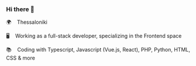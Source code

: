 ### Hi there 👋  
    
🌍 &nbsp;&nbsp; Thessaloniki                
   
🖥️ &nbsp;&nbsp; Working as a full-stack developer, specializing in the Frontend space        
     
📚 &nbsp;&nbsp; Coding with Typescript, Javascript (Vue.js, React), PHP, Python, HTML, CSS & more    
